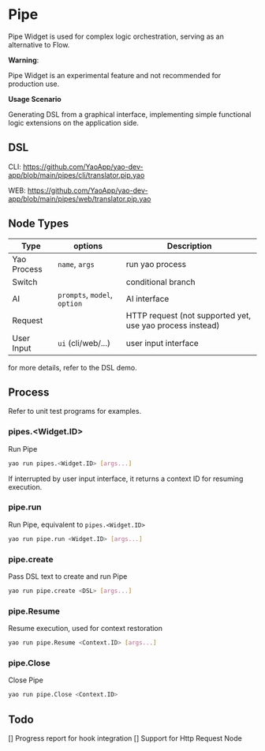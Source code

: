 # Pipe

Pipe Widget is used for complex logic orchestration, serving as an alternative to Flow.

**Warning**:

Pipe Widget is an experimental feature and not recommended for production use.

**Usage Scenario**

Generating DSL from a graphical interface, implementing simple functional logic extensions on the application side.

## DSL

CLI: https://github.com/YaoApp/yao-dev-app/blob/main/pipes/cli/translator.pip.yao

WEB: https://github.com/YaoApp/yao-dev-app/blob/main/pipes/web/translator.pip.yao

## Node Types

| Type        | options                      | Description                                               |
| ----------- | ---------------------------- | --------------------------------------------------------- |
| Yao Process | `name`, `args`               | run yao process                                           |
| Switch      |                              | conditional branch                                        |
| AI          | `prompts`, `model`, `option` | AI interface                                              |
| Request     |                              | HTTP request (not supported yet, use yao process instead) |
| User Input  | `ui` (cli/web/...)           | user input interface                                      |

for more details, refer to the DSL demo.

## Process

Refer to unit test programs for examples.

### pipes.<Widget.ID>

Run Pipe

```bash
yao run pipes.<Widget.ID> [args...]
```

If interrupted by user input interface, it returns a context ID for resuming execution.

### pipe.run

Run Pipe, equivalent to `pipes.<Widget.ID>`

```bash
yao run pipe.run <Widget.ID> [args...]
```

### pipe.create

Pass DSL text to create and run Pipe

```bash
yao run pipe.create <DSL> [args...]
```

### pipe.Resume

Resume execution, used for context restoration

```bash
yao run pipe.Resume <Context.ID> [args...]
```

### pipe.Close

Close Pipe

```bash
yao run pipe.Close <Context.ID>
```

## Todo

[] Progress report for hook integration
[] Support for Http Request Node
